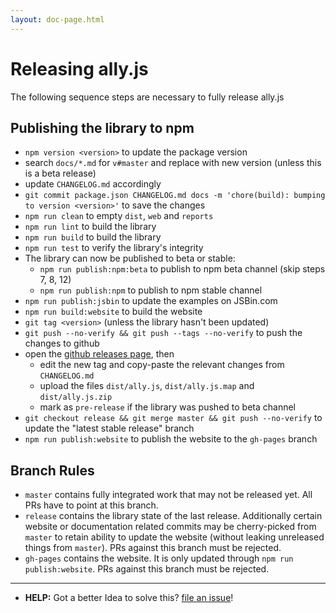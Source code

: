 ```yaml
---
layout: doc-page.html
---
```


# Releasing ally.js

The following sequence steps are necessary to fully release ally.js


## Publishing the library to npm

* `npm version <version>` to update the package version
* search `docs/*.md` for `v#master` and replace with new version (unless this is a beta release)
* update `CHANGELOG.md` accordingly
* `git commit package.json CHANGELOG.md docs -m 'chore(build): bumping to version <version>'` to save the changes
* `npm run clean` to empty `dist`, `web` and `reports`
* `npm run lint` to build the library
* `npm run build` to build the library
* `npm run test` to verify the library's integrity
* The library can now be published to beta or stable:
  * `npm run publish:npm:beta` to publish to npm beta channel (skip steps 7, 8, 12)
  * `npm run publish:npm` to publish to npm stable channel
* `npm run publish:jsbin` to update the examples on JSBin.com
* `npm run build:website` to build the website
* `git tag <version>` (unless the library hasn't been updated)
* `git push --no-verify && git push --tags --no-verify` to push the changes to github
* open the [github releases page](https://github.com/medialize/ally.js/releases), then
  * edit the new tag and copy-paste the relevant changes from `CHANGELOG.md`
  * upload the files `dist/ally.js`, `dist/ally.js.map` and `dist/ally.js.zip`
  * mark as `pre-release` if the library was pushed to beta channel
* `git checkout release && git merge master && git push --no-verify` to update the "latest stable release" branch
* `npm run publish:website` to publish the website to the `gh-pages` branch

## Branch Rules

* `master` contains fully integrated work that may not be released yet. All PRs have to point at this branch.
* `release` contains the library state of the last release. Additionally certain website or documentation related commits may be cherry-picked from `master` to retain ability to update the website (without leaking unreleased things from `master`). PRs against this branch must be rejected.
* `gh-pages` contains the website. It is only updated through `npm run publish:website`. PRs against this branch must be rejected.

---

* **HELP:** Got a better Idea to solve this? [file an issue](https://github.com/medialize/ally.js/issues/new)!
